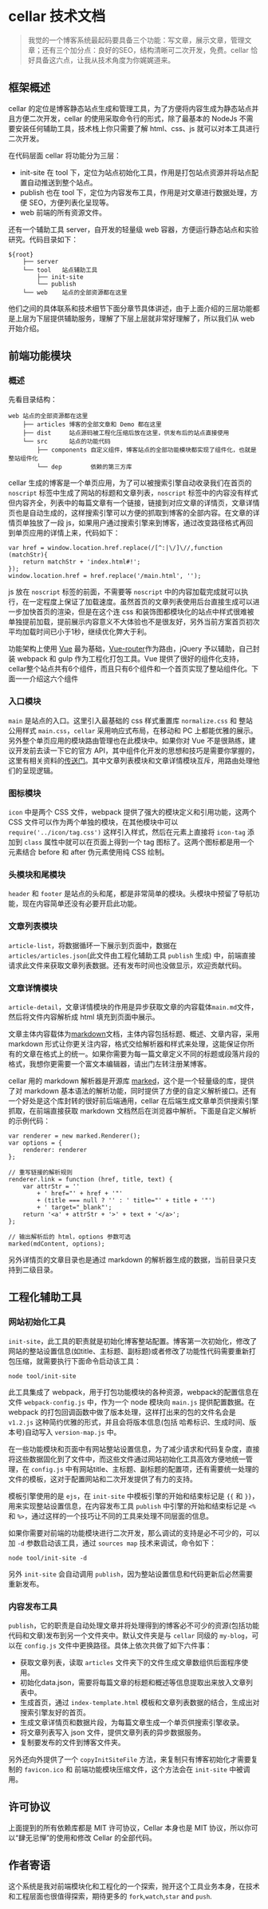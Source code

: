 # cellar 技术文档

> 我觉的一个博客系统最起码要具备三个功能：写文章，展示文章，管理文章；还有三个加分点：良好的SEO，结构清晰可二次开发，免费。cellar 恰好具备这六点，让我从技术角度为你娓娓道来。

## 框架概述

cellar 的定位是博客静态站点生成和管理工具，为了方便将内容生成为静态站点并且方便二次开发，cellar 的使用采取命令行的形式，除了最基本的 NodeJs 不需要安装任何辅助工具，技术栈上你只需要了解 html、css、js 就可以对本工具进行二次开发。

在代码层面 cellar 将功能分为三层：

- init-site 在 tool 下，定位为站点初始化工具，作用是打包站点资源并将站点配置自动推送到整个站点。
- publish 也在 tool 下，定位为内容发布工具，作用是对文章进行数据处理，方便 SEO，方便列表化呈现等。
- web 前端的所有资源文件。

还有一个辅助工具 server，自开发的轻量级 web 容器，方便运行静态站点和实验研究。代码目录如下：

    ${root}
        ├── server 
        └── tool   站点辅助工具
            ├── init-site
            └── publish
        └── web    站点的全部资源都在这里

他们之间的具体联系和技术细节下面分章节具体讲述，由于上面介绍的三层功能都是上层为下层提供辅助服务，理解了下层上层就非常好理解了，所以我们从 web 开始介绍。

## 前端功能模块

### 概述

先看目录结构：

    web 站点的全部资源都在这里
        ├── articles 博客的全部文章和 Demo 都在这里
        ├── dist     站点源码被工程化压缩后放在这里，供发布后的站点直接使用
        └── src      站点的功能代码
            ├── components 自定义组件，博客站点的全部功能模块都实现了组件化，也就是整站组件化
            └── dep        依赖的第三方库

cellar 生成的博客是一个单页应用，为了可以被搜索引擎自动收录我们在首页的 `noscript` 标签中生成了网站的标题和文章列表，`noscript` 标签中的内容没有样式但内容齐全，列表中的每篇文章有一个链接，链接到对应文章的详情页，文章详情页也是自动生成的，这样搜索引擎可以方便的抓取到博客的全部内容。在文章的详情页单独放了一段 js，如果用户通过搜索引擎来到博客，通过改变路径格式再回到单页应用的详情上来，代码如下：

    var href = window.location.href.replace(/[^:|\/]\//,function (matchStr){
        return matchStr + 'index.html#!';
    });
    window.location.href = href.replace('/main.html', '');

js 放在 `noscript` 标签的前面，不需要等 `noscript` 中的内容加载完成就可以执行，在一定程度上保证了加载速度。虽然首页的文章列表使用后台直接生成可以进一步加快首页的渲染，但是在这个连 css 和装饰图都模块化的站点中样式很难被单独提前加载，提前展示内容意义不大体验也不是很友好，另外当前方案首页初次平均加载时间已小于1秒，继续优化弊大于利。

功能架构上使用 [Vue](http://cn.vuejs.org/) 最为基础，[Vue-router](http://vuejs.github.io/vue-router/zh-cn/index.html)作为路由，jQuery 予以辅助，自己封装 webpack 和 gulp 作为工程化打包工具。Vue 提供了很好的组件化支持，cellar整个站点共有6个组件，而且只有6个组件和一个首页实现了整站组件化。下面一一介绍这六个组件

### 入口模块

`main` 是站点的入口。这里引入最基础的 css 样式重置库 `normalize.css` 和 整站公用样式 `main.css`，`cellar` 采用响应式布局，在移动和 PC 上都能优雅的展示。另外整个单页应用的模块路由管理也在此模块中。如果你对 Vue 不是很熟练，建议开发前去读一下它的官方 API，其中组件化开发的思想和技巧是需要你掌握的，这里有相关资料的[传送门](http://cn.vuejs.org/guide/components.html)。其中文章列表模块和文章详情模块互斥，用路由处理他们的呈现逻辑。

### 图标模块

`icon` 中是两个 CSS 文件，webpack 提供了强大的模块定义和引用功能，这两个 CSS 文件可以作为两个单独的模块，在其他模块中可以 `require('../icon/tag.css')` 这样引入样式，然后在元素上直接将 `icon-tag` 添加到 `class` 属性中就可以在页面上得到一个 tag 图标了。这两个图标都是用一个元素结合 before 和 after 伪元素使用纯 CSS 绘制。

### 头模块和尾模块

`header` 和 `footer` 是站点的头和尾，都是非常简单的模块。头模块中预留了导航功能，现在内容简单还没有必要开启此功能。

### 文章列表模块

`article-list`，将数据循环一下展示到页面中，数据在`articles/articles.json`(此文件由工程化辅助工具 `publish` 生成) 中，前端直接请求此文件来获取文章列表数据。还有发布时间也没做显示，欢迎贡献代码。

### 文章详情模块

`article-detail`，文章详情模块的作用是异步获取文章的内容载体`main.md`文件，然后将文件内容解析成 html 填充到页面中展示。

文章主体内容载体为[markdown](http://wowubuntu.com/markdown/)文档，主体内容包括标题、概述、文章内容，采用 markdown 形式让你更关注内容，格式交给解析器和样式来处理，这能保证你所有的文章在格式上的统一。如果你需要为每一篇文章定义不同的标题或段落片段的格式，我想你更需要一个富文本编辑器，请出门左转注册某博客。

cellar 用的 markdown 解析器是开源库 [marked](https://github.com/chjj/marked)，这个是一个轻量级的库，提供了对 markdown 基本语法的解析功能，同时提供了方便的自定义解析接口。还有一个好处是这个库封转的很好前后端通用，cellar 在后端生成文章单页供搜索引擎抓取，在前端直接获取 markdown 文档然后在浏览器中解析。下面是自定义解析的示例代码：

    var renderer = new marked.Renderer();
    var options = {
        renderer: renderer
    };    

    // 重写链接的解析规则
    renderer.link = function (href, title, text) {
        var attrStr = ''
            + ' href="' + href + '"'
            + (title === null ? '' : ' title="' + title + '"')
            + ' target="_blank"';
        return '<a' + attrStr + '>' + text + '</a>';
    };
    
    // 输出解析后的 html，options 参数可选
    marked(mdContent, options);

另外详情页的文章目录也是通过 markdown 的解析器生成的数据，当前目录只支持到二级目录。

## 工程化辅助工具

### 网站初始化工具 

`init-site`，此工具的职责就是初始化博客整站配置。博客第一次初始化，修改了网站的整站设置信息(如title、主标题、副标题)或者修改了功能性代码需要重新打包压缩，就需要执行下面命令启动该工具：

    node tool/init-site

此工具集成了 webpack，用于打包功能模块的各种资源，webpack的配置信息在文件 `webpack-config.js` 中，作为一个 node 模块向 `main.js` 提供配置数据。在 webpack 的打包回调函数中做了版本处理，这样打出来的包的文件名会是 `v1.2.js` 这种简约优雅的形式，并且会将版本信息(包括 哈希标识、生成时间、版本号)自动写入 `version-map.js` 中。

在一些功能模块和页面中有网站整站设置信息，为了减少请求和代码复杂度，直接将这些数据固化到了文件中，而这些文件通过网站初始化工具高效方便地统一管理，在 `config.js` 中有网站title、主标题、副标题的配置项，还有需要统一处理的文件的模板，这对于配置网站和二次开发提供了有力的支持。

模板引擎使用的是 `ejs`，在 `init-site` 中模板引擎的开始和结束标记是 `{{` 和 `}}`，用来实现整站设置信息，在内容发布工具 `publish` 中引擎的开始和结束标记是 `<%` 和 `%>`，通过这样的一个技巧让不同的工具来处理不同层面的信息。

如果你需要对前端的功能模块进行二次开发，那么调试的支持是必不可少的，可以加 `-d` 参数启动该工具，通过 `sources map` 技术来调试，命令如下：

    node tool/init-site -d

另外 `init-site` 会自动调用 `publish`，因为整站设置信息和代码更新后必然需要重新发布。

### 内容发布工具

`publish`，它的职责是自动处理文章并将处理得到的博客必不可少的资源(包括功能代码和文章)发布到另一个文件夹中。默认文件夹是与 `cellar` 同级的 `my-blog`，可以在 `config.js` 文件中更换路径。具体上依次共做了如下六件事：

- 获取文章列表，读取 `articles` 文件夹下的文件生成文章数组供后面程序使用。
- 初始化data.json，需要将每篇文章的标题和概述等信息提取出来放入文章列表中。
- 生成首页，通过 `index-template.html` 模板和文章列表数据的结合，生成出对搜索引擎友好的首页。
- 生成文章详情页和数据片段，为每篇文章生成一个单页供搜索引擎收录。
- 将文章列表写入 json 文件，提供文章列表的异步数据服务。
- 复制要发布的文件到博客文件夹。

另外还向外提供了一个 `copyInitSiteFile` 方法，来复制只有博客初始化才需要复制的 `favicon.ico` 和 前端功能模块压缩文件，这个方法会在 `init-site` 中被调用。

## 许可协议

上面提到的所有依赖库都是 MIT 许可协议，Cellar 本身也是 MIT 协议，所以你可以“肆无忌惮”的使用和修改 Cellar 的全部代码。

## 作者寄语

这个系统是我对前端模块化和工程化的一个探索，抛开这个工具业务本身，在技术和工程层面也很值得探索，期待更多的 `fork`,`watch`,`star` and `push`.
